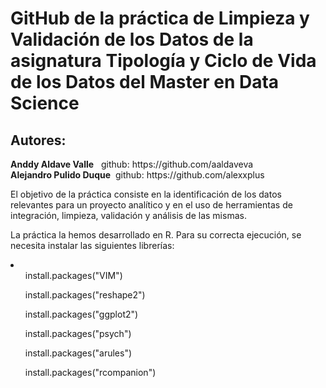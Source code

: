 <h1>GitHub de la práctica de Limpieza y Validación de los Datos de la asignatura Tipología y Ciclo de Vida de los Datos del Master en Data Science</h1>

<p><h2>Autores:  </h2></p>
          <b>Anddy Aldave Valle</b> &nbsp; github: https://github.com/aaldaveva</br>
          <b>Alejandro Pulido Duque</b> &nbsp;github: https://github.com/alexxplus</p>

<p>El objetivo de la práctica consiste en la identificación de los datos relevantes para un proyecto analítico y en el uso de herramientas de integración, limpieza, validación y análisis de las mismas.</p>

<p>La práctica la hemos desarrollado en R. Para su correcta ejecución, se necesita instalar las siguientes librerías:</p>
<li><ul>install.packages("VIM")</ul><ul>install.packages("reshape2")</ul><ul>install.packages("ggplot2")</ul><ul>install.packages("psych")</ul><ul>install.packages("arules")</ul><ul>install.packages("rcompanion")</ul>
</li>
